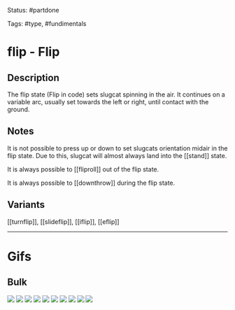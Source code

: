 Status: #partdone 

Tags: #type, #fundimentals

# flip - Flip
## Description
The flip state (Flip in code) sets slugcat spinning in the air. It continues on a variable arc, usually set towards the left or right, until contact with the ground.

## Notes
It is not possible to press up or down to set slugcats orientation midair in the flip state. Due to this, slugcat will almost always land into the [[stand]] state.

It is always possible to [[fliproll]] out of the flip state.

It is always possible to [[downthrow]] during the flip state.

## Variants
[[turnflip]], [[slideflip]], [[iflip]], [[eflip]]

___
# Gifs
## Bulk
<img src=https://raw.githubusercontent.com/LauraHannah44/Rain-World-Movement/main/Files/flip_0.gif>

<img src=https://raw.githubusercontent.com/LauraHannah44/Rain-World-Movement/main/Files/flip_1.gif>

<img src=https://raw.githubusercontent.com/LauraHannah44/Rain-World-Movement/main/Files/flip_2.gif>

<img src=https://raw.githubusercontent.com/LauraHannah44/Rain-World-Movement/main/Files/flip_3.gif>

<img src=https://raw.githubusercontent.com/LauraHannah44/Rain-World-Movement/main/Files/flip_4.gif>

<img src=https://raw.githubusercontent.com/LauraHannah44/Rain-World-Movement/main/Files/flip_5.gif>

<img src=https://raw.githubusercontent.com/LauraHannah44/Rain-World-Movement/main/Files/flip_6.gif>

<img src=https://raw.githubusercontent.com/LauraHannah44/Rain-World-Movement/main/Files/flip_7.gif>

<img src=https://raw.githubusercontent.com/LauraHannah44/Rain-World-Movement/main/Files/flip_8.gif>

<img src=https://raw.githubusercontent.com/LauraHannah44/Rain-World-Movement/main/Files/flip_9.gif>
